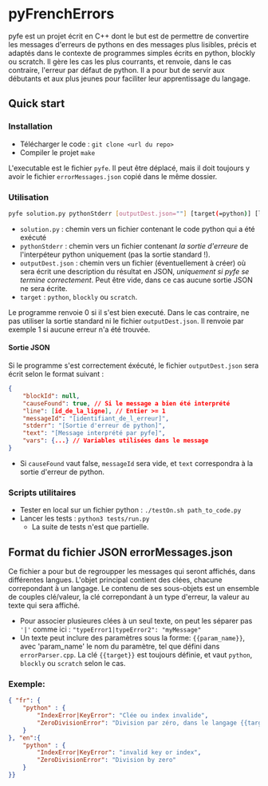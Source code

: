 # pyFrenchErrors

pyfe est un projet écrit en C++ dont le but est de permettre de convertire les messages d'erreurs de pythons en des messages plus lisibles, précis et adaptés dans le contexte de programmes simples écrits en python, blockly ou scratch. Il gère les cas les plus courrants, et renvoie, dans le cas contraire, l'erreur par défaut de python. Il a pour but de servir aux débutants et aux plus jeunes pour faciliter leur apprentissage du langage.

## Quick start

### Installation

- Télécharger le code : `git clone <url du repo>`
- Compiler le projet `make`

L'executable est le fichier `pyfe`. Il peut être déplacé, mais il doit toujours y avoir le fichier `errorMessages.json` copié dans le même dossier.

### Utilisation

```bash
pyfe solution.py pythonStderr [outputDest.json=""] [target(=python)] [langage(=fr)]
```

- `solution.py` : chemin vers un fichier contenant le code python qui a été exécuté
- `pythonStderr` : chemin vers un fichier contenant *la sortie d'erreure* de l'interpéteur python uniquement (pas la sortie standard !).
- `outputDest.json` : chemin vers un fichier (éventuellement à créer) où sera écrit une description du résultat en JSON, *uniquement si pyfe se termine correctement*. Peut être vide, dans ce cas aucune sortie JSON ne sera écrite.
- `target` : `python`, `blockly` ou `scratch`.

Le programme renvoie 0 si il s'est bien executé. Dans le cas contraire, ne pas utiliser la sortie standard ni le fichier `outputDest.json`. Il renvoie par exemple 1 si aucune erreur n'a été trouvée.

#### Sortie JSON

Si le programme s'est correctement éxécuté, le fichier `outputDest.json` sera écrit selon le format suivant :

```json
{
    "blockId": null,
    "causeFound": true, // Si le message a bien été interprété
    "line": [id_de_la_ligne], // Entier >= 1
    "messageId": "[identifiant_de_l_erreur]",
    "stderr": "[Sortie d'erreur de python]",
    "text": "[Message interprété par pyfe]",
    "vars": {...} // Variables utilisées dans le message
}
```

- Si `causeFound` vaut false, `messageId` sera vide, et `text` correspondra à la sortie d'erreur de python.

### Scripts utilitaires

- Tester en local sur un fichier python : `./testOn.sh path_to_code.py`
- Lancer les tests : `python3 tests/run.py`
    - La suite de tests n'est que partielle.

## Format du fichier JSON errorMessages.json

Ce fichier a pour but de regroupper les messages qui seront affichés, dans différentes langues. L'objet principal contient des clées, chacune correpondant à un langage. Le contenu de ses sous-objets est un ensemble de couples clé/valeur, la clé correpondant à un type d'erreur, la valeur au texte qui sera affiché.

- Pour associer plusieures clées à un seul texte, on peut les séparer pas `'|'` comme ici : `"typeError1|typeError2": "myMessage"`
- Un texte peut inclure des paramètres sous la forme: `{{param_name}}`, avec 'param_name' le nom du paramètre, tel que défini dans `errorParser.cpp`. La clé `{{target}}` est toujours définie, et vaut `python`, `blockly` ou `scratch` selon le cas.

### Exemple:

```json
{ "fr": {
    "python" : {
        "IndexError|KeyError": "Clée ou index invalide",
        "ZeroDivisionError": "Division par zéro, dans le langage {{target}}."
    }
}, "en":{
    "python" : {
        "IndexError|KeyError": "invalid key or index",
        "ZeroDivisionError": "Division by zero"
    }
}}
```

